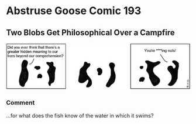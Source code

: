 # Abstruse Goose Comic 193
## Two Blobs Get Philosophical Over a Campfire

![image](comics/figure_and_ground.png)
### Comment
...for what does the fish know of the water in which it swims?

